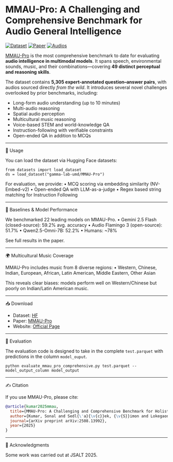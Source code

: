 # MMAU-Pro: A Challenging and Comprehensive Benchmark for Audio General Intelligence

[![Dataset](https://img.shields.io/badge/%F0%9F%A4%97%20-Dataset-orange)](https://huggingface.co/datasets/gamma-lab-umd/MMAU-Pro) [![Paper](https://img.shields.io/badge/arxiv-%20PDF-red)](https://www.arxiv.org/pdf/2508.13992) [![Audios](https://img.shields.io/badge/🔈%20-Audios-blue)](https://huggingface.co/datasets/gamma-lab-umd/MMAU-Pro/blob/main/data.zip)

[MMAU-Pro](https://arxiv.org/abs/2508.13992) is the most comprehensive benchmark to date for evaluating **audio intelligence in multimodal models**. It spans speech, environmental sounds, music, and their combinations—covering **49 distinct perceptual and reasoning skills**.  

The dataset contains **5,305 expert-annotated question–answer pairs**, with audios sourced directly *from the wild*. It introduces several novel challenges overlooked by prior benchmarks, including:  

- Long-form audio understanding (up to 10 minutes)  
- Multi-audio reasoning  
- Spatial audio perception  
- Multicultural music reasoning  
- Voice-based STEM and world-knowledge QA  
- Instruction-following with verifiable constraints  
- Open-ended QA in addition to MCQs  

---

🚀 Usage

You can load the dataset via Hugging Face datasets:

```
from datasets import load_dataset
ds = load_dataset("gamma-lab-umd/MMAU-Pro")
```

For evaluation, we provide:
	•	MCQ scoring via embedding similarity (NV-Embed-v2)
	•	Open-ended QA with LLM-as-a-judge
	•	Regex based string matching for Instruction Following

---

🧪 Baselines & Model Performance

We benchmarked 22 leading models on MMAU-Pro.
	•	Gemini 2.5 Flash (closed-source): 59.2% avg. accuracy
	•	Audio Flamingo 3 (open-source): 51.7%
	•	Qwen2.5-Omni-7B: 52.2%
	•	Humans: ~78%

See full results in the paper.

---

🌍 Multicultural Music Coverage

MMAU-Pro includes music from 8 diverse regions:
	•	Western, Chinese, Indian, European, African, Latin American, Middle Eastern, Other Asian

This reveals clear biases: models perform well on Western/Chinese but poorly on Indian/Latin American music.

---

📥 Download

- Dataset: [HF](https://huggingface.co/datasets/gamma-lab-umd/MMAU-Pro)
- Paper: [MMAU-Pro](https://arxiv.org/abs/2508.13992)
- Website: [Official Page](https://sonalkum.github.io/mmau-pro/)

---

🧩 Evaluation

The evaluation code is designed to take in the complete `test.parquet` with predictions in the column `model_ouput`. 
```
python evaluate_mmau_pro_comprehensive.py test.parquet --model_output_column model_output
```
---

✍️ Citation

If you use MMAU-Pro, please cite:

```bibtex
@article{kumar2025mmau,
  title={MMAU-Pro: A Challenging and Comprehensive Benchmark for Holistic Evaluation of Audio General Intelligence},
  author={Kumar, Sonal and Sedl{\'a}{\v{c}}ek, {\v{S}}imon and Lokegaonkar, Vaibhavi and L{\'o}pez, Fernando and Yu, Wenyi and Anand, Nishit and Ryu, Hyeonggon and Chen, Lichang and Pli{\v{c}}ka, Maxim and Hlav{\'a}{\v{c}}ek, Miroslav and others},
  journal={arXiv preprint arXiv:2508.13992},
  year={2025}
}
```

---

🙏 Acknowledgments

Some work was carried out at JSALT 2025.

